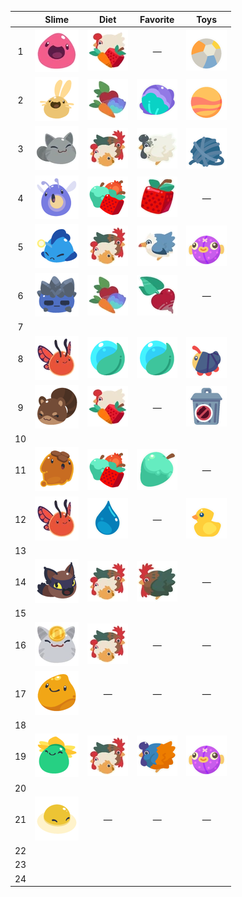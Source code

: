 |  | Slime | Diet | Favorite | Toys |
| :---: | :---: | :---: | :---: | :---: |
|  1 | ![](Images/Slime/Pink_Slime.webp) | ![](Images/Food/All.webp) | — | ![](Images/Toys/Beach_Ball.webp) |
|  2 | ![](Images/Slime/Cotton_Slime.webp) | ![](Images/Food/Veggie.webp) | ![](Images/Favorites/Water_Lettuce.webp) | ![](Images/Toys/Bouncy_Ball.webp) |
|  3 | ![](Images/Slime/Tabby_Slime.webp) | ![All](Images/Food/Meat.webp) | ![](Images/Favorites/Stony_Hen.webp) | ![](Images/Toys/Yarn_Ball.webp) |
|  4 | ![](Images/Slime/Phosphor_Slime.webp) | ![](Images/Food/Fruit.webp) | ![](Images/Favorites/Cuberry.webp) | — |
|  5 | ![](Images/Slime/Angler_Slime.webp) | ![](Images/Food/Meat.webp) | ![](Images/Favorites/Sea_Hen.webp) | ![](Images/Toys/Plushie_Puffer_Fish.webp) |
|  6 | ![](Images/Slime/Rock_Slime.webp) | ![](Images/Food/Veggie.webp) | ![](Images/Favorites/Heart_Beet.webp) | — |
|  7 |  |  |  |  |
|  8 | ![](Images/Slime/Flutter_Slime.webp) | ![](Images/Food/Nectar.webp) | ![](Images/Food/Nectar.webp) | ![](Images/Toys/Glowbug.webp) |
|  9 | ![](Images/Slime/Ringtail_Slime.webp) | ![](Images/Food/All.webp) | — | ![](Images/Toys/Trashcan.webp) |
| 10 |  |  |  |  |
| 11 | ![](Images/Slime/Honey_Slime.webp) | ![](Images/Food/Fruit.webp) | ![](Images/Favorites/Mint_Mango.webp) | — |
| 12 | ![](Images/Slime/Flutter_Slime.webp) | ![](Images/Food/Water.webp) | — | ![](Images/Toys/Rubber_Ducky.webp) |
| 13 |  |  |  |  |
| 14 | ![](Images/Slime/Hunter_Slime.webp) | ![](Images/Food/Meat.webp) | ![](Images/Favorites/Roostro.webp) | — |
| 15 |  |  |  |  |
| 16 | ![](Images/Slime/Lucky_Slime.webp) | ![All](Images/Food/Meat.webp) | — | — |
| 17 | ![](Images/Slime/Gold_Slime.webp) | — | — | — |
| 18 |  |  |  |  |
| 19 | ![](Images/Slime/Tangle_Slime.webp) | ![](Images/Food/Meat.webp) | ![](Images/Favorites/Painted_Hen.webp) | ![](Images/Toys/Plushie_Puffer_Fish.webp) |
| 20 |  |  |  |  |
| 21 | ![](Images/Slime/Yolky_Slime.webp) | — | — | — |
| 22 |  |  |  |  |
| 23 |  |  |  |  |
| 24 |  |  |  |  |